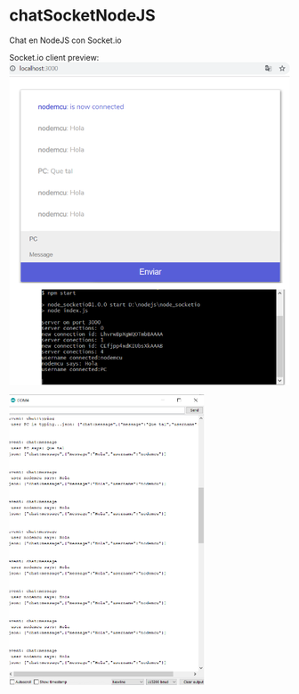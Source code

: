 # chatSocketNodeJS
Chat en NodeJS con Socket.io

Socket.io client preview:
![socket.io](https://github.com/cesarazocar/chatSocketNodeJS/blob/master/socketio%20preview.png)



<a href="https://github.com/cesarazocar/Socket.ioChatEsp8266">
  <img src="https://github.com/cesarazocar/Socket.ioChatEsp8266/blob/master/output%20serial%20example.png" width="350" title="Esp8266 example" alt="Esp8266 example">
</a>


